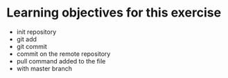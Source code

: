 # Learning objectives for this exercise

* init repository
* git add
* git commit
* commit on the remote repository
* pull command added to the file
* with master branch
